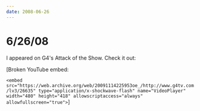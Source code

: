 ```yaml
---
date: 2008-06-26
---
```

# 6/26/08

I appeared on G4's Attack of the Show. Check it out:

[Broken YouTube embed:

`<embed src="https://web.archive.org/web/20091114225953oe_/http://www.g4tv.com/lv3/26635" type="application/x-shockwave-flash" name="VideoPlayer" width="480" height="418" allowscriptaccess="always" allowfullscreen="true">`]